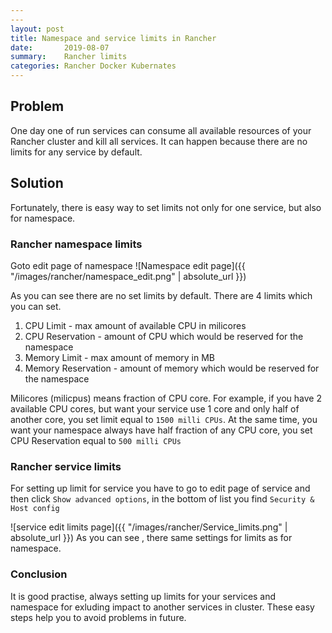 ```yaml
---
---
layout: post
title: Namespace and service limits in Rancher
date:       2019-08-07
summary:    Rancher limits
categories: Rancher Docker Kubernates
---
```


## Problem

One day one of run services can consume all available resources of your Rancher cluster and kill all services.
It can happen because there are no limits for any service by default.

## Solution

Fortunately, there is easy way to set limits not only for one service, but also for namespace.

### Rancher namespace limits 

Goto edit page of namespace
![Namespace edit page]({{ "/images/rancher/namespace_edit.png" | absolute_url }})

As you can see there are no set limits by default. There are 4 limits which you can set.
1. CPU Limit - max amount of available CPU in milicores
2. CPU Reservation - amount of CPU which would be reserved for the namespace
3. Memory Limit - max amount of memory in MB
4. Memory Reservation - amount of memory which would be reserved for the namespace

Milicores (milicpus) means fraction of CPU core. For example, if you have 2 available CPU cores, but want your service use 1 core and only half of another core, you set limit equal to `1500 milli CPUs`. At the same time, you want your namespace always have half fraction of any CPU core, you set CPU Reservation equal to `500 milli CPUs`

### Rancher service limits

For setting up limit for service you have to go to edit page of service and then click `Show advanced options`, in the bottom of list you find `Security & Host config`

![service edit limits page]({{ "/images/rancher/Service_limits.png" | absolute_url }})
As you can see , there same settings for limits as for namespace.  

### Conclusion
It is good practise, always setting up limits for your services and namespace for exluding impact to another services in cluster. These easy steps help you to avoid problems in future.
